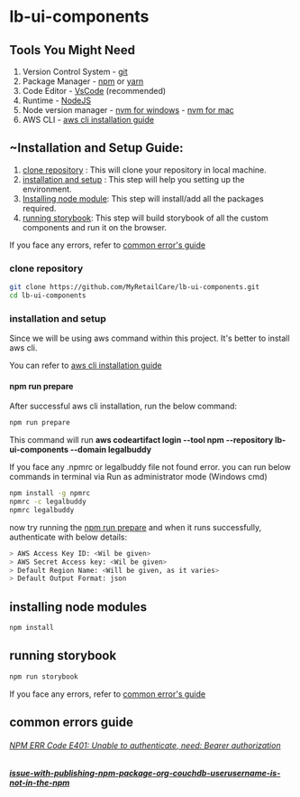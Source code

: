 
# lb-ui-components

  ## Tools You Might Need
  1. Version Control System - [git](https://git-scm.com/downloads) 
  2. Package Manager - [npm](https://docs.npmjs.com/downloading-and-installing-node-js-and-npm) or [yarn](https://classic.yarnpkg.com/lang/en/docs/install/#windows-stable)
  3. Code Editor - [VsCode](https://code.visualstudio.com/download) (recommended)
  4. Runtime - [NodeJS](https://nodejs.org)
  5. Node version manager - [nvm for windows](https://github.com/coreybutler/nvm-windows) - [nvm for mac](https://tecadmin.net/install-nvm-macos-with-homebrew)
  6. AWS CLI - [aws cli installation guide](https://docs.aws.amazon.com/cli/latest/userguide/getting-started-install.html)
  

## ~Installation and Setup Guide:

1. [clone repository](#clone-repository) : This will clone your repository in local machine.
2. [installation and setup](#installation-and-setup) : This step will help you setting up the environment.
3. [Installing node module](#installing-node-modules): This step will install/add all the packages required.
4. [running storybook](#running-storybook): This step will build storybook of all the custom components and run it on the browser.

If you face any errors, refer to [common error's guide](#common-errors-guide)

  

### clone repository

  

```sh
git clone https://github.com/MyRetailCare/lb-ui-components.git
cd lb-ui-components
```

### installation and setup

 

Since we will be using aws command within this project. It's better to install aws cli.

You can refer to [aws cli installation guide](https://docs.aws.amazon.com/cli/latest/userguide/getting-started-install.html)

  
#### npm run prepare
After successful aws cli installation, run the below command:
```sh
npm run prepare
```

This command will run **aws codeartifact login --tool npm --repository lb-ui-components --domain legalbuddy**
 

If you face any .npmrc or legalbuddy file not found error. you can run below commands in terminal via Run as administrator mode (Windows cmd) 

```sh
npm install -g npmrc
npmrc -c legalbuddy
npmrc legalbuddy
```
now try running the [npm run prepare](#npm-run-prepare) and when it runs successfully, authenticate with below details:
```sh
> AWS Access Key ID: <Wil be given>
> AWS Secret Access key: <Wil be given>
> Default Region Name: <Will be given, as it varies>
> Default Output Format: json
```
## installing node modules

```sh
npm install
```

## running storybook
```sh
npm run storybook
```
If you face any errors, refer to [common error's guide](#common-errors-guide)
## common errors guide
###### [NPM ERR Code E401: Unable to authenticate, need: Bearer authorization](https://stackoverflow.com/questions/59894644/npm-err-code-e401-unable-to-authenticate-need-bearer-authorization)
##### [issue-with-publishing-npm-package-org-couchdb-userusername-is-not-in-the-npm](https://stackoverflow.com/questions/67514615/issue-with-publishing-npm-package-org-couchdb-userusername-is-not-in-the-npm)
 
